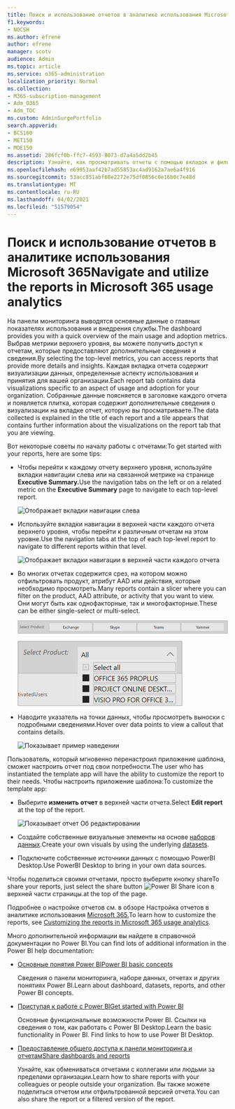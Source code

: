 ```yaml
---
title: Поиск и использование отчетов в аналитике использования Microsoft 365
f1.keywords:
- NOCSH
ms.author: efrene
author: efrene
manager: scotv
audience: Admin
ms.topic: article
ms.service: o365-administration
localization_priority: Normal
ms.collection:
- M365-subscription-management
- Adm_O365
- Adm_TOC
ms.custom: AdminSurgePortfolio
search.appverid:
- BCS160
- MET150
- MOE150
ms.assetid: 286fcf0b-ffc7-4593-8073-d7a4a5dd2b45
description: Узнайте, как просматривать отчеты с помощью вкладок и фильтров навигации.
ms.openlocfilehash: e69953aaf42b7ad55853ac4ad9162a7ae6a4f916
ms.sourcegitcommit: 53acc851abf68e2272e75df0856c0e16b0c7e48d
ms.translationtype: MT
ms.contentlocale: ru-RU
ms.lasthandoff: 04/02/2021
ms.locfileid: "51579054"
---
```

# <a name="navigate-and-utilize-the-reports-in-microsoft-365-usage-analytics"></a><span data-ttu-id="4c8d8-103">Поиск и использование отчетов в аналитике использования Microsoft 365</span><span class="sxs-lookup"><span data-stu-id="4c8d8-103">Navigate and utilize the reports in Microsoft 365 usage analytics</span></span>

<span data-ttu-id="4c8d8-104">На панели мониторинга выводятся основные данные о главных показателях использования и внедрения службы.</span><span class="sxs-lookup"><span data-stu-id="4c8d8-104">The dashboard provides you with a quick overview of the main usage and adoption metrics.</span></span> <span data-ttu-id="4c8d8-105">Выбрав метрики верхнего уровня, вы можете получить доступ к отчетам, которые предоставляют дополнительные сведения и сведения.</span><span class="sxs-lookup"><span data-stu-id="4c8d8-105">By selecting the top-level metrics, you can access reports that provide more details and insights.</span></span> <span data-ttu-id="4c8d8-106">Каждая вкладка отчета содержит визуализации данных, определенные аспекту использования и принятия для вашей организации.</span><span class="sxs-lookup"><span data-stu-id="4c8d8-106">Each report tab contains data visualizations specific to an aspect of usage and adoption for your organization.</span></span> <span data-ttu-id="4c8d8-107">Собранные данные поясняется в заголовке каждого отчета и появляется плитка, которая содержит дополнительные сведения о визуализации на вкладке отчет, которую вы просматриваете.</span><span class="sxs-lookup"><span data-stu-id="4c8d8-107">The data collected is explained in the title of each report and a tile appears that contains further information about the visualizations on the report tab that you are viewing.</span></span>

<span data-ttu-id="4c8d8-108">Вот некоторые советы по началу работы с отчетами:</span><span class="sxs-lookup"><span data-stu-id="4c8d8-108">To get started with your reports, here are some tips:</span></span>

- <span data-ttu-id="4c8d8-109">Чтобы перейти к каждому отчету верхнего уровня, используйте вкладки навигации слева или на связанной метрике на странице **Executive Summary.**</span><span class="sxs-lookup"><span data-stu-id="4c8d8-109">Use the navigation tabs on the left or on a related metric on the **Executive Summary** page to navigate to each top-level report.</span></span>

    ![Отображает вкладки навигации слева](../../media/navigate-usage-analytics1.png)

- <span data-ttu-id="4c8d8-111">Используйте вкладки навигации в верхней части каждого отчета верхнего уровня, чтобы перейти к различным отчетам на этом уровне.</span><span class="sxs-lookup"><span data-stu-id="4c8d8-111">Use the navigation tabs at the top of each top-level report to navigate to different reports within that level.</span></span>

    ![Отображает вкладки навигации в верхней части каждого отчета](../../media/navigate-usage-analytics2.png)

- <span data-ttu-id="4c8d8-113">Во многих отчетах содержится срез, на котором можно отфильтровать продукт, атрибут AAD или действия, которые необходимо просмотреть.</span><span class="sxs-lookup"><span data-stu-id="4c8d8-113">Many reports contain a slicer where you can filter on the product, AAD attribute, or activity that you want to view.</span></span> <span data-ttu-id="4c8d8-114">Они могут быть как однофакторные, так и многофакторные.</span><span class="sxs-lookup"><span data-stu-id="4c8d8-114">These can be either single-select or multi-select.</span></span>

    ![Показывает срез](../../media/navigate-usage-analytics3.png)

    ![Показывает срез](../../media/navigate-usage-analytics4.png)


- <span data-ttu-id="4c8d8-117">Наводите указатель на точки данных, чтобы просмотреть выноски с подробными сведениями.</span><span class="sxs-lookup"><span data-stu-id="4c8d8-117">Hover over data points to view a callout that contains details.</span></span>

    ![Показывает пример наведении](../../media/navigate-usage-analytics6.png)

<span data-ttu-id="4c8d8-119">Пользователь, который мгновенно перенастроил приложение шаблона, сможет настроить отчет под свои потребности.</span><span class="sxs-lookup"><span data-stu-id="4c8d8-119">The user who has instantiated the template app will have the ability to customize the report to their needs.</span></span> <span data-ttu-id="4c8d8-120">Чтобы настроить приложение шаблона:</span><span class="sxs-lookup"><span data-stu-id="4c8d8-120">To customize the template app:</span></span>

- <span data-ttu-id="4c8d8-121">Выберите **изменить отчет** в верхней части отчета.</span><span class="sxs-lookup"><span data-stu-id="4c8d8-121">Select **Edit report** at the top of the report.</span></span>

    ![Показывает отчет Об редактировании](../../media/navigate-usage-analytics7.png)


- <span data-ttu-id="4c8d8-123">Создайте собственные визуальные элементы на основе [наборов данных](usage-analytics-data-model.md).</span><span class="sxs-lookup"><span data-stu-id="4c8d8-123">Create your own visuals by using the underlying [datasets](usage-analytics-data-model.md).</span></span>

- <span data-ttu-id="4c8d8-124">Подключите собственные источники данных с помощью PowerBI Desktop.</span><span class="sxs-lookup"><span data-stu-id="4c8d8-124">Use PowerBI Desktop to bring in your own data sources.</span></span>

<span data-ttu-id="4c8d8-125">Чтобы поделиться своими отчетами, просто выберите кнопку share</span><span class="sxs-lookup"><span data-stu-id="4c8d8-125">To share your reports, just select the share button</span></span> ![Power BI Share icon](../../media/dbb0569d-2013-4f9d-ab9d-d01b09631b92.png) <span data-ttu-id="4c8d8-127">в верхней части страницы.</span><span class="sxs-lookup"><span data-stu-id="4c8d8-127">at the top of the page.</span></span>

<span data-ttu-id="4c8d8-128">Подробнее о настройке отчетов см. в обзоре Настройка отчетов в аналитике использования [Microsoft 365.](customize-reports.md)</span><span class="sxs-lookup"><span data-stu-id="4c8d8-128">To learn how to customize the reports, see [Customizing the reports in Microsoft 365 usage analytics](customize-reports.md).</span></span>

<span data-ttu-id="4c8d8-129">Много дополнительной информации вы найдете в справочной документации по Power BI.</span><span class="sxs-lookup"><span data-stu-id="4c8d8-129">You can find lots of additional information in the Power BI help documentation:</span></span>

- [<span data-ttu-id="4c8d8-130">Основные понятия Power BI</span><span class="sxs-lookup"><span data-stu-id="4c8d8-130">Power BI basic concepts</span></span>](/power-bi/service-basic-concepts)

    <span data-ttu-id="4c8d8-131">Сведения о панели мониторинга, наборе данных, отчетах и других понятиях Power BI.</span><span class="sxs-lookup"><span data-stu-id="4c8d8-131">Learn about dashboard, datasets, reports, and other Power BI concepts.</span></span>

- [<span data-ttu-id="4c8d8-132">Приступая к работе с Power BI</span><span class="sxs-lookup"><span data-stu-id="4c8d8-132">Get started with Power BI</span></span>](/power-bi/service-get-started?wt.mc_id=O365_Reports_PBI_contentpack)

    <span data-ttu-id="4c8d8-p104">Основные функциональные возможности Power BI. Ссылки на сведения о том, как работать с Power BI Desktop.</span><span class="sxs-lookup"><span data-stu-id="4c8d8-p104">Learn the basic functionality in Power BI. Find links to how to use Power BI Desktop.</span></span>

- [<span data-ttu-id="4c8d8-135">Предоставление общего доступа к панели мониторинга и отчетам</span><span class="sxs-lookup"><span data-stu-id="4c8d8-135">Share dashboards and reports</span></span>](/power-bi/service-share-dashboards)

    <span data-ttu-id="4c8d8-136">Узнайте, как обмениваться отчетами с коллегами или людьми за пределами организации.</span><span class="sxs-lookup"><span data-stu-id="4c8d8-136">Learn how to share reports with your colleagues or people outside your organization.</span></span> <span data-ttu-id="4c8d8-137">Вы также можете поделиться отчетом или отфильтрованной версией отчета.</span><span class="sxs-lookup"><span data-stu-id="4c8d8-137">You can also share the report or a filtered version of the report.</span></span>
